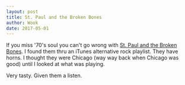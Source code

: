 ```yaml
---
layout: post
title: St. Paul and the Broken Bones
author: Wook
date: 2017-05-01
---
```


If you miss '70's soul you can't go wrong with [St. Paul and the Broken Bones][].
I found them thru an iTunes alternative rock playlist.  They have horns.  I thought
they were Chicago (way way back when Chicago was good) until I looked at what was
playing.

Very tasty.  Given them a listen.

[St. Paul and the Broken Bones]: http://stpaulandthebrokenbones.com/
